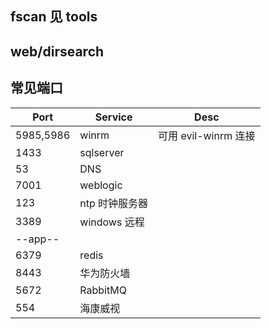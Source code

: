 ## fscan 见 tools

## web/dirsearch

## 常见端口

| Port      | Service        | Desc                 |
| --------- | -------------- | -------------------- |
| 5985,5986 | winrm          | 可用 evil-winrm 连接 |
| 1433      | sqlserver      |
| 53        | DNS            |
| 7001      | weblogic       |
| 123       | ntp 时钟服务器 |
| 3389      | windows 远程   |
| --app--   |
| 6379      | redis          |
| 8443      | 华为防火墙     |
| 5672      | RabbitMQ       |
| 554       | 海康威视       |
